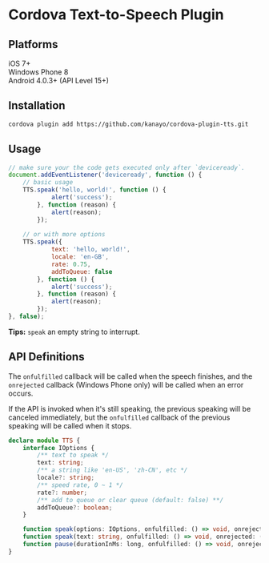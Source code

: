 # Cordova Text-to-Speech Plugin

## Platforms

iOS 7+  
Windows Phone 8  
Android 4.0.3+ (API Level 15+)

## Installation

```sh
cordova plugin add https://github.com/kanayo/cordova-plugin-tts.git
```

## Usage

```javascript
// make sure your the code gets executed only after `deviceready`.
document.addEventListener('deviceready', function () {
    // basic usage
    TTS.speak('hello, world!', function () {
            alert('success');
        }, function (reason) {
            alert(reason);
        });
    
    // or with more options
    TTS.speak({
            text: 'hello, world!',
            locale: 'en-GB',
            rate: 0.75,
            addToQueue: false
        }, function () {
            alert('success');
        }, function (reason) {
            alert(reason);
        });
}, false);
```

**Tips:** `speak` an empty string to interrupt.

## API Definitions

The `onfulfilled` callback will be called when the speech finishes,
and the `onrejected` callback (Windows Phone only) will be called when an error occurs.

If the API is invoked when it's still speaking, the previous speaking will be canceled immediately,
but the `onfulfilled` callback of the previous speaking will be called when it stops.

```typescript
declare module TTS {
    interface IOptions {
        /** text to speak */
        text: string;
        /** a string like 'en-US', 'zh-CN', etc */
        locale?: string;
        /** speed rate, 0 ~ 1 */
        rate?: number;
        /** add to queue or clear queue (default: false) **/
        addToQueue?: boolean;
    }

    function speak(options: IOptions, onfulfilled: () => void, onrejected: (reason) => void): void;
    function speak(text: string, onfulfilled: () => void, onrejected: (reason) => void): void;
    function pause(durationInMs: long, onfulfilled: () => void, onrejected: (reason) => void): void;
}
```
